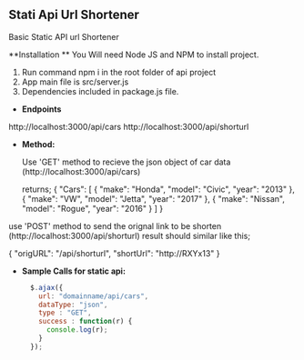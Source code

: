 **Stati Api Url Shortener**
----
  Basic Static API url Shortener


  **Installation **
  You Will need Node JS and NPM to install project.
  1. Run command npm i in the root folder of api project
  2. App main file is src/server.js
  3. Dependencies included in package.js file.



* **Endpoints**

 http://localhost:3000/api/cars
 http://localhost:3000/api/shorturl

* **Method:**

  Use 'GET' method to recieve the json object of car data (http://localhost:3000/api/cars)

  returns;
  {
    "Cars": [
      {
        "make": "Honda",
        "model": "Civic",
        "year": "2013"
      },
      {
        "make": "VW",
        "model": "Jetta",
        "year": "2017"
      },
      {
        "make": "Nissan",
        "model": "Rogue",
        "year": "2016"
      }
    ]
  }

use   'POST' method to send the orignal link to be shorten (http://localhost:3000/api/shorturl)
result should similar like this;

{
  "origURL": "/api/shorturl",
  "shortUrl": "http://RXYx13"
}


* **Sample Calls for static api:**

  ```javascript
    $.ajax({
      url: "domainname/api/cars",
      dataType: "json",
      type : "GET",
      success : function(r) {
        console.log(r);
      }
    });
  ```
